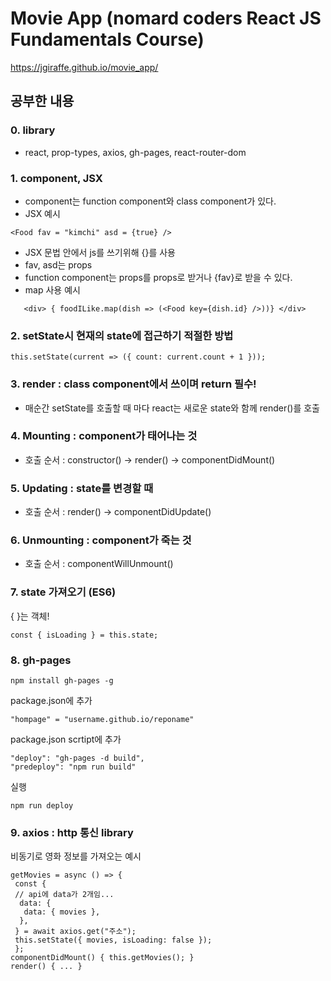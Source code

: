 # Movie App (nomard coders React JS Fundamentals Course)

<https://jgiraffe.github.io/movie_app/>

## 공부한 내용

### 0. library
- react, prop-types, axios, gh-pages, react-router-dom

### 1. component, JSX
- component는 function component와 class component가 있다. 
- JSX 예시
```
<Food fav = "kimchi" asd = {true} />
```
- JSX 문법 안에서 js를 쓰기위해 {}를 사용
- fav, asd는 props
- function component는 props를 props로 받거나 {fav}로 받을 수 있다.
- map 사용 예시

```
   <div> { foodILike.map(dish => (<Food key={dish.id} />))} </div>
```

### 2. setState시 현재의 state에 접근하기 적절한 방법

```
this.setState(current => ({ count: current.count + 1 }));
```

### 3. render : class component에서 쓰이며 return 필수!
- 매순간 setState를 호출할 때 마다 react는 새로운 state와 함께 render()를 호출

### 4. Mounting : component가 태어나는 것

- 호출 순서 : constructor() -> render() -> componentDidMount()

### 5. Updating : state를 변경할 때

- 호출 순서 : render() -> componentDidUpdate()

### 6. Unmounting : component가 죽는 것

- 호출 순서 : componentWillUnmount()

### 7. state 가져오기 (ES6)
{ }는 객체!
```
const { isLoading } = this.state;
```
### 8. gh-pages

```
npm install gh-pages -g
```
package.json에 추가
```
"hompage" = "username.github.io/reponame"
```
package.json scrtipt에 추가
```
"deploy": "gh-pages -d build",
"predeploy": "npm run build"
```
실행
```
npm run deploy
```
### 9. axios : http 통신 library
비동기로 영화 정보를 가져오는 예시 
```
getMovies = async () => {
 const {
 // api에 data가 2개임...
  data: {
   data: { movies },
  },
 } = await axios.get("주소");
 this.setState({ movies, isLoading: false });
 };
componentDidMount() { this.getMovies(); }
render() { ... }
```

